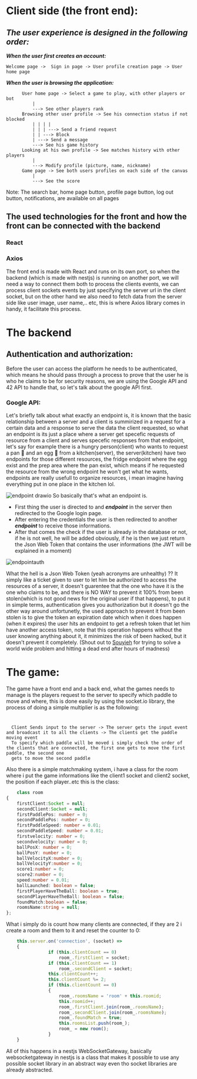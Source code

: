 # Client side (the front end):


## ***The user experience is designed in the following order:***

***When the user first creates an account:***

    Welcome page ->  Sign in page -> User profile creation page -> User home page
  
***When the user is browsing the application:***

          User home page -> Select a game to play, with other players or bot
              |
              ---> See other players rank
          Browsing other user profile -> See his connection status if not blocked
              | | | |
              | | | ---> Send a friend request
              | | ---> Block
              | ---> Send a message
              ---> See his game history
          Looking at his own profile -> See matches history with other players
              |
              ---> Modify profile (picture, name, nickname)
          Game page -> See both users profiles on each side of the canvas
              |
              ---> See the score
        
   Note: The search bar, home page button, profile page button, log out button, notifications, are available on all pages

## The used technologies for the front and how the front can be connected with the backend
 ### React
 ### Axios

 The front end is made with React and runs on its own port, so when the backend (which is made with nestjs) is running on another port, we will need a way to connect them both to process the clients events, we can process client sockets events by just specifying the server url in the client socket, but on the other hand we also need to fetch data from the server side like user image, user name,.. etc, this is where Axios library comes in handy, it facilitate this process.


# The backend
  ## Authentication and authorization:
  Before the user can access the platform he needs to be authenticated, which means he should pass through a process to prove that the user he is who he claims to be for security reasons, we are using the Google API and 42 API to handle that, so let's talk about the google API first.
  ### Google API:
 Let's briefly talk about what exactly an endpoint is, it is known that the basic relationship between a server and a client is summirized in a request for a certain data and a response to serve the data the client requested, so what an endpoint is its just a place where a server get specefic requests of resource from a client and serves specefic responses from that endpoint, let's say for example there is a hungry person(client) who wants to request a pan 🍳 and an egg 🥚 from a kitchen(server), the server(kitchen) have two endpoints for those different resources, the fridge endpoint where the egg exist and the prep area where the pan exist, which means if he requested the resource from the wrong endpoint he won't get what he wants, endpoints are really usefull to organize resources, i mean imagine having everything put in one place in the kitchen lol.
            
  ![endpoint drawio](https://github.com/mohamed-souiyeh/transandance/assets/54768823/f6273f80-bce9-45e6-83eb-178fc9f65f73)
So basically that's what an endpoint is.

 - First thing the user is directed to and ***endpoint*** in the server then redirected to the Google login page.
 - After entering the credentials the user is then redirected to another ***endpoint*** to receive those informations.
 - After that comes the check if the user is already in the database or not, if he is not well, he will be added obviously, if he is then we just return the Json Web Token that contains the user informations (the JWT will be explained in a moment)
   
    
  ![endpointauth](https://github.com/mohamed-souiyeh/transandance/assets/54768823/529ea6b5-ec9e-428e-b6ef-f555a0932b59)

  What the hell is a Json Web Token (yeah acronyms are unhealthy) ?? It simply like a ticket given to user to let him be authorized to access the resources of a server, it doesn't guarentee that the one who have it is the one who claims to be, and there is NO WAY to prevent it 100% from been stolen(which is not good news for the original user if that happens), to put it in simple terms, authentication gives you authorization but it doesn't go the other way around unfortunetly, the used approach to prevent it from been stolen is to give the token an expiration date which when it does happen (when it expires) the user hits an endpoint to get a refresh token that let him have another access token, note that this operation happens without the user knowing anything about it, it minimizes the risk of been hacked, but it doesn't prevent it completely. (Shout out to [Souyieh](https://github.com/mohamed-souiyeh) for trying to solve a world wide problem and hitting a dead end after hours of madness)

# The game:
  The game have a front end and a back end, what the games needs to manage is the players request to the server to specify which paddle to move and where, this is done easily by using the socket.io library, the process of doing a simple multiplier is as the following:
  #
      Client Sends input to the server -> The server gets the input event and broadcast it to all the clients -> The clients get the paddle moving event 
      To specify which paddle will be moved i simply check the order of the clients that are connected, the first one gets to move the first paddle, the second one 
      gets to move the second paddle
Also there is a simple matchmaking system, i have a class for the room where i put the game informations like the client1 socket and client2 socket, the position if each player..etc this is the class:
```ts
    class room
{
    firstClient:Socket = null;
    secondClient:Socket = null;
    firstPaddlePos: number = 0;
    secondPaddlePos: number = 0;
    firstPaddleSpeed: number = 0.01;
    secondPaddleSpeed: number = 0.01;
    firstvelocity: number = 0;
    secondvelocity: number = 0;
    ballPosX: number = 0;
    ballPosY: number = 0;
    ballVelocityX:number = 0;
    ballVelocityY:number = 0;
    score1:number = 0;
    score2:number = 0;
    speed:number = 0.01;
    ballLaunched: boolean = false;
    firstPlayerHaveTheBall: boolean = true;
    secondPlayerHaveTheBall: boolean = false;
    foundMatch:boolean = false;
    roomsName:string = null;
};
```
What i simply do is count how many clients are connected, if they are 2 i create a room and them to it and reset the counter to 0:

```ts
    this.server.on('connection', (socket) =>
    {
                if (this.clientCount == 0)
                    room_.firstClient = socket;
                if (this.clientCount == 1)
                    room_.secondClient = socket;
                this.clientCount++;
                this.clientCount %= 2;
                if (this.clientCount == 0)
                {
                    room_.roomsName = 'room' + this.roomid;
                    this.roomid++;
                    room_.firstClient.join(room_.roomsName);
                    room_.secondClient.join(room_.roomsName);
                    room_.foundMatch = true;
                    this.roomsList.push(room_);
                    room_ = new room();
                }
    }
```
All of this happens in a nestjs WebSocketGateway, basically websocketgateway in nestjs is a class that makes it possible to use any possible socket library in an abstract way even tho socket libraries are already abstracted.




    
    
